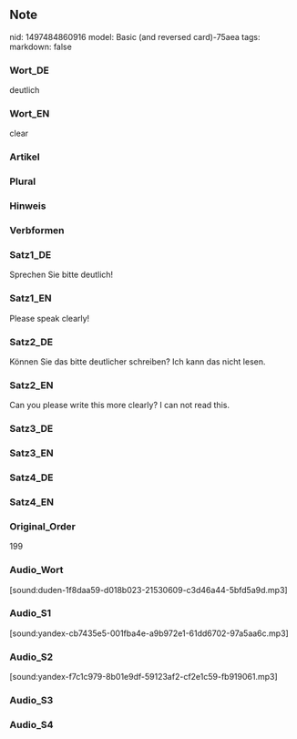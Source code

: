 ## Note
nid: 1497484860916
model: Basic (and reversed card)-75aea
tags: 
markdown: false

### Wort_DE
deutlich

### Wort_EN
clear

### Artikel


### Plural


### Hinweis


### Verbformen


### Satz1_DE
Sprechen Sie bitte deutlich!

### Satz1_EN
Please speak clearly!

### Satz2_DE
Können Sie das bitte deutlicher schreiben? Ich kann das nicht lesen.

### Satz2_EN
Can you please write this more clearly? I can not read this.

### Satz3_DE


### Satz3_EN


### Satz4_DE


### Satz4_EN


### Original_Order
199

### Audio_Wort
[sound:duden-1f8daa59-d018b023-21530609-c3d46a44-5bfd5a9d.mp3]

### Audio_S1
[sound:yandex-cb7435e5-001fba4e-a9b972e1-61dd6702-97a5aa6c.mp3]

### Audio_S2
[sound:yandex-f7c1c979-8b01e9df-59123af2-cf2e1c59-fb919061.mp3]

### Audio_S3


### Audio_S4

